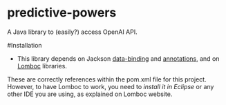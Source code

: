 # predictive-powers
A Java library to (easily?) access OpenAI API.

#Installation

  * This library depends on Jackson [data-binding](https://github.com/FasterXML/jackson-databind) and [annotations](https://github.com/FasterXML/jackson-annotations),
  and on [Lomboc](https://projectlombok.org/) libraries.
  
  These are correctly references within the pom.xml file for this project. However, to have Lomboc to work, you need to *install it in Eclipse* or any other IDE you are using, as explained on Lomboc website.
  
